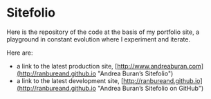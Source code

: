 # Sitefolio

Here is the repository of the code at the basis of my portfolio site, a playground in constant evolution where I experiment and iterate.

Here are:

+ a link to the latest production site, [http://www.andreaburan.com](http://ranbureand.github.io "Andrea Buran’s Sitefolio")
+ a link to the latest development site, [http://ranbureand.github.io](http://ranbureand.github.io "Andrea Buran’s Sitefolio on GitHub")

